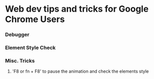 # Web dev tips and tricks for Google Chrome Users
### Debugger
### Element Style Check
### Misc. Tricks
1. 'F8 or fn + F8' to pause the animation and check the elements style